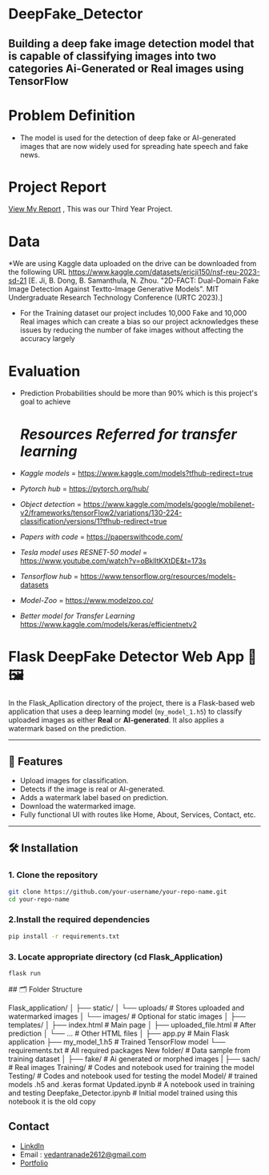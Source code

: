 # DeepFake_Detector

## Building a deep fake image detection model that is capable of classifying images into two categories Ai-Generated or Real images using TensorFlow

# Problem Definition
* The model is used for the detection of deep fake or AI-generated images that 
  are now widely used for spreading hate speech and fake news.
  
# Project Report
[View My Report](https://vedant-ranade.netlify.app/static/media/mini_report.55e441ae371372989a4c.pdf) , This was our Third Year Project.

# Data
*We are using Kaggle data  uploaded on the drive can be downloaded from the following URL
https://www.kaggle.com/datasets/ericji150/nsf-reu-2023-sd-21
[E. Ji, B. Dong, B. Samanthula, N. Zhou. "2D-FACT: Dual-Domain Fake Image Detection Against Textto-Image Generative Models". MIT Undergraduate Research Technology Conference (URTC 2023).]

* For the Training dataset our project includes 10,000 Fake and 10,000 Real images which can create a bias so our project acknowledges these issues by reducing the number of fake images without affecting the accuracy largely


# Evaluation

* Prediction Probabilities should be more than 90% which is this project's goal to achieve

  # *Resources Referred for transfer learning*
* *Kaggle models* = https://www.kaggle.com/models?tfhub-redirect=true
* *Pytorch hub* = https://pytorch.org/hub/
* *Object detection* = https://www.kaggle.com/models/google/mobilenet-v2/frameworks/tensorFlow2/variations/130-224-classification/versions/1?tfhub-redirect=true
* *Papers with code* = https://paperswithcode.com/
* *Tesla model uses RESNET-50 model* = https://www.youtube.com/watch?v=oBklltKXtDE&t=173s
* *Tensorflow hub* = https://www.tensorflow.org/resources/models-datasets
* *Model-Zoo* = https://www.modelzoo.co/
* *Better model for Transfer Learning* https://www.kaggle.com/models/keras/efficientnetv2
  

# Flask DeepFake Detector Web App 🧠🖼️

In the Flask_Apllication directory of the project, there is a Flask-based web application that uses a deep learning model (`my_model_1.h5`) to classify uploaded images as either **Real** or **AI-generated**. It also applies a watermark based on the prediction.

---

## 🚀 Features

- Upload images for classification.
- Detects if the image is real or AI-generated.
- Adds a watermark label based on prediction.
- Download the watermarked image.
- Fully functional UI with routes like Home, About, Services, Contact, etc.

---

## 🛠️ Installation

### 1. Clone the repository

```bash
git clone https://github.com/your-username/your-repo-name.git
cd your-repo-name
```

### 2.Install the required dependencies

```bash
pip install -r requirements.txt
```

### 3. Locate appropriate directory (cd Flask_Application)

```bash
flask run
```
<ln>
## 🗂️ Folder Structure
  
Flask_application/
│
├── static/
│   └── uploads/           # Stores uploaded and watermarked images
│   └── images/            # Optional for static images
│
├── templates/
│   ├── index.html         # Main page
│   ├── uploaded_file.html # After prediction
│   └── ...                # Other HTML files
│
├── app.py                 # Main Flask application
├── my_model_1.h5          # Trained TensorFlow model
└── requirements.txt       # All required packages
New folder/ # Data sample from training dataset
│
├── fake/ # Ai generated or morphed images
|
├── sach/ # Real images
Training/ # Codes and notebook used for training the model
Testing/ # Codes and notebook used for testing the model
Model/ # trained models .h5 and .keras format
Updated.ipynb # A notebook used in training and testing
Deepfake_Detector.ipynb # Initial model trained using this notebook it is the old copy

## Contact
* [LinkdIn](https://www.linkedin.com/in/vedant-ranade-683867271/)
* Email : vedantranade2612@gmail.com
* [Portfolio](https://vedant-ranade.netlify.app/)



